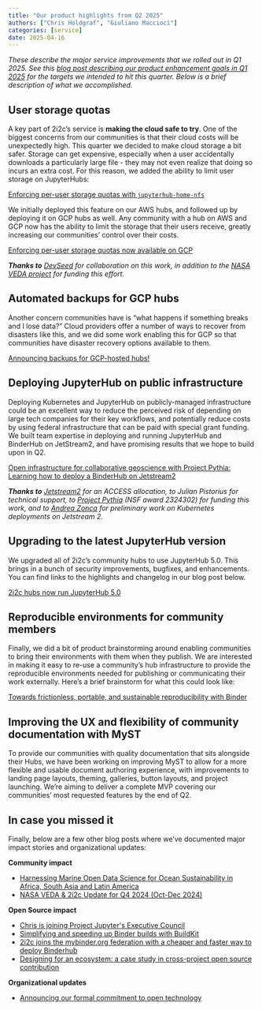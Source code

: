```yaml
---
title: "Our product highlights from Q2 2025"
authors: ["Chris Holdgraf", "Giuliano Maccioci"]
categories: [service]
date: 2025-04-16
---
```


_These describe the major service improvements that we rolled out in Q1 2025. See this [blog post describing our product enhancement goals in Q1 2025](../q1-product-goals/index.md) for the targets we intended to hit this quarter. Below is a brief description of what we accomplished._

## User storage quotas

A key part of 2i2c’s service is **making the cloud safe to try**. One of the biggest concerns from our communities is that their cloud costs will be unexpectedly high. This quarter we decided to make cloud storage a bit safer. Storage can get expensive, especially when a user accidentally downloads a particularly large file - they may not even realize that doing so incurs an extra cost. For this reason, we added the ability to limit user storage on JupyterHubs:

[Enforcing per-user storage quotas with `jupyterhub-home-nfs`](https://2i2c.org/blog/2025/per-user-storage-quota/)

We initially deployed this feature on our AWS hubs, and followed up by deploying it on GCP hubs as well. Any community with a hub on AWS and GCP now has the ability to limit the storage that their users receive, greatly increasing our communities’ control over their costs.  
   
[Enforcing per-user storage quotas now available on GCP](https://2i2c.org/blog/2025/per-user-storage-quota-gcp/)

_**Thanks to** [DevSeed](https://developmentseed.org/) for collaboration on this work, in addition to the [NASA VEDA project](https://www.earthdata.nasa.gov/data/tools/veda) for funding this effort._

## Automated backups for GCP hubs

Another concern communities have is “what happens if something breaks and I lose data?” Cloud providers offer a number of ways to recover from disasters like this, and we did some work enabling this for GCP so that communities have disaster recovery options available to them.

[Announcing backups for GCP-hosted hubs!](https://2i2c.org/blog/2025/gcp-filestore-backups/)

## Deploying JupyterHub on public infrastructure

Deploying Kubernetes and JupyterHub on publicly-managed infrastructure could be an excellent way to reduce the perceived risk of depending on large tech companies for their key workflows, and potentially reduce costs by using federal infrastructure that can be paid with special grant funding. We built team expertise in deploying and running JupyterHub and BinderHub on JetStream2, and have promising results that we hope to build upon in Q2.

[Open infrastructure for collaborative geoscience with Project Pythia: Learning how to deploy a BinderHub on Jetstream2](https://2i2c.org/blog/2025/jetstream-binderhub/)

_**Thanks to** [Jetstream2](https://jetstream-cloud.org/) for an ACCESS allocation, to Julian Pistorius for technical support, to [Project Pythia](https://projectpythia.org/) (NSF award 2324302) for funding this work, and to [Andrea Zonca](https://www.zonca.dev/posts/2024-12-11-jetstream_kubernetes_magnum) for preliminary work on Kubernetes deployments on Jetstream 2._

## Upgrading to the latest JupyterHub version

We upgraded all of 2i2c’s community hubs to use JupyterHub 5.0. This brings in a bunch of security improvements, bugfixes, and enhancements. You can find links to the highlights and changelog in our blog post below.

[2i2c hubs now run JupyterHub 5.0](https://2i2c.org/blog/2025/jupyterhub5-upgrade/)

## Reproducible environments for community members

Finally, we did a bit of product brainstorming around enabling communities to bring their environments with them when they publish. We are interested in making it easy to re-use a community’s hub infrastructure to provide the reproducible environments needed for publishing or communicating their work externally. Here’s a brief brainstorm for what this could look like:

[Towards frictionless, portable, and sustainable reproducibility with Binder](https://2i2c.org/blog/2025/frictionless-reproducibility/)

## Improving the UX and flexibility of community documentation with MyST

To provide our communities with quality documentation that sits alongside their Hubs, we have been working on improving MyST to allow for a more flexible and usable document authoring experience, with improvements to landing page layouts, theming, galleries, button layouts, and project launching. We’re aiming to deliver a complete MVP covering our communities’ most requested features by the end of Q2. 

## In case you missed it

Finally, below are a few other blog posts where we’ve documented major impact stories and organizational updates:

**Community impact**

- [Harnessing Marine Open Data Science for Ocean Sustainability in Africa, South Asia and Latin America](https://2i2c.org/blog/2025/hackweek-shoutout/)  
- [NASA VEDA & 2i2c Update for Q4 2024 (Oct-Dec 2024)](https://2i2c.org/blog/2025/veda-update-q4-2024/)

**Open Source impact**

- [Chris is joining Project Jupyter's Executive Council](https://2i2c.org/blog/2025/jupyter-executive-council/)  
- [Simplifying and speeding up Binder builds with BuildKit](https://blog.jupyter.org/simplifying-and-speeding-up-binder-builds-with-buildkit-d44f96582994)  
- [2i2c joins the mybinder.org federation with a cheaper and faster way to deploy Binderhub](https://2i2c.org/blog/2025/binder-singlenode/)  
- [Designing for an ecosystem: a case study in cross-project open source contribution](https://2i2c.org/blog/2025/jupyter-book-cors/)

**Organizational updates**

- [Announcing our formal commitment to open technology](https://2i2c.org/blog/2025/community-ownership/)

